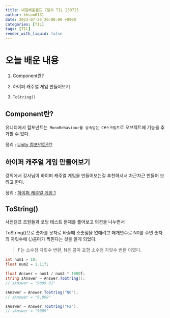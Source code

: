 ```yaml
---
title: 내일배움캠프 7일차 TIL 230725
author: kksoo0131
date: 2023-07-25 20:00:00 +0900
categories: [TIL]
tags: [TIL]
render_with_liquid: false
---
```

# 오늘 배운 내용
1. Component란?

2. 하이퍼 캐주얼 게임 만들어보기

3. `ToString()`

## Component란?

유니티에서 컴포넌트는` MonoBehaviour를 상속받는 C#스크립트`로
오브젝트에 기능을 추가할 수 있다.

정리 : [Unity 컴포넌트란?](https://kksoo0131.github.io/posts/unity-4/)


## 하이퍼 캐주얼 게임 만들어보기

강의에서 강사님이 하이퍼 캐주얼 게임을 만들어보는걸 추천하셔서 차근차근 만들어 보려고 한다.

정리 : [하이퍼 캐주얼 게임 1](https://kksoo0131.github.io/posts/toyProject-hyperCasualGame-1/)

## ToString()

사전캠프 조원들과 코딩 테스트 문제를 풀어보고 의견을 나누면서

ToString()으로 숫자를 문자로 바꿀때 소숫점을 없애려고 매개변수로 N0를 주면 숫자의 자릿수에 (,)콤마가 찍힌다는 것을 알게 되었다.

 > F는 소수점 자릿수 변환, N은 콤마 포함 소수점 자릿수 변환 이였다.

```cs
int num1 = 10;
float num2 = 1.11f;

float Answer = num1 / num2 * 1000f;
string sAnswer = Answer.ToString();
// sAnswer = "9009.01"

sAnswer = Answer.ToString("N0");
// sAnswer = "9,009"

sAnswer = Answer.ToString("F2");
// sAnswer = "9009"
```